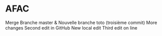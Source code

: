 # AFAC
Merge Branche master & Nouvelle branche toto (troisième commit)
More changes
Second edit in GitHub
New local edit
Third edit on line
